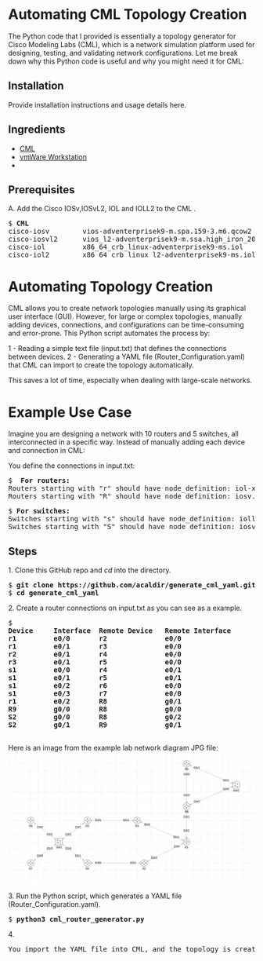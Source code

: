 # Automating CML Topology Creation
The Python code that I provided is essentially a topology generator for Cisco Modeling Labs (CML), which is a network simulation platform used for designing, testing, and validating network configurations. Let me break down why this Python code is useful and why you might need it for CML:

## Installation

Provide installation instructions and usage details here.

## Ingredients

  * [CML](https://software.cisco.com/download/home/286193282/type/286326381/release/CML-Free)
  * [vmWare Workstation](https://support.broadcom.com/group/ecx/productdownloads?subfamily=VMware+Workstation+Pro)
  * 
## Prerequisites

A\. Add the Cisco IOSv,IOSvL2, IOL and IOLL2 to the CML .

<pre>
$ <b>CML</b>
cisco-iosv        vios-adventerprisek9-m.spa.159-3.m6.qcow2
cisco-iosvl2      vios_l2-adventerprisek9-m.ssa.high_iron_20200929.qcow2
cisco-iol         x86_64_crb_linux-adventerprisek9-ms.iol
cisco-iol2        x86_64_crb_linux_l2-adventerprisek9-ms.iol
</pre>

# Automating Topology Creation
CML allows you to create network topologies manually using its graphical user interface (GUI). However, for large or complex topologies, manually adding devices, connections, and configurations can be time-consuming and error-prone. This Python script automates the process by:

1 - Reading a simple text file (input.txt) that defines the connections between devices.
2 - Generating a YAML file (Router_Configuration.yaml) that CML can import to create the topology automatically.

This saves a lot of time, especially when dealing with large-scale networks.

# Example Use Case
Imagine you are designing a network with 10 routers and 5 switches, all interconnected in a specific way. Instead of manually adding each device and connection in CML:

You define the connections in input.txt:
<pre>
$ <b> For routers: </b>
Routers starting with "r" should have node_definition: iol-xe.
Routers starting with "R" should have node_definition: iosv.
</pre>

<pre>
$ <b>For switches:</b>
Switches starting with "s" should have node_definition: ioll2-xe.
Switches starting with "S" should have node_definition: iosvl2.
</pre>
## Steps

1\. Clone this GitHub repo and _cd_ into the directory.

<pre>
$ <b>git clone https://github.com/acaldir/generate_cml_yaml.git</b>
$ <b>cd generate_cml_yaml</b>
</pre>

2\. Create a router connections on input.txt as you can see as a example.
<pre>
$ <b>
Device     Interface  Remote Device   Remote Interface
r1         e0/0       r2              e0/0
r1         e0/1       r3              e0/0
r2         e0/1       r4              e0/0
r3         e0/1       r5              e0/0
s1         e0/0       r4              e0/1
s1         e0/1       r5              e0/1
s1         e0/2       r6              e0/0
s1         e0/3       r7              e0/0
r1         e0/2       R8              g0/1
R9         g0/0       R8              g0/0
S2         g0/0       R8              g0/2
S2         g0/1       R9              g0/1
</b>
</pre>

Here is an image from the example lab network diagram JPG file:
![Example Network Diagram](example-network-diagram.jpg)

3\. Run the Python script, which generates a YAML file (Router_Configuration.yaml).
 
<pre>
$ <b>python3 cml_router_generator.py</b>
</pre>

4\. 
<pre>
You import the YAML file into CML, and the topology is created automatically.
</pre>
